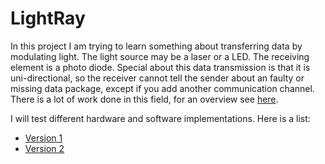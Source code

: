 # LightRay

In this project I am trying to learn something about transferring data by modulating light. The light source may be a laser or a LED. The receiving element is a photo diode. Special about this data transmission is that it is uni-directional, so the receiver cannot tell the sender about an faulty or missing data package, except if you add another communication channel. There is a lot of work done in this field, for an overview see [here](https://en.wikipedia.org/wiki/Li-Fi).

I will test different hardware and software implementations. Here is a list:

* [Version 1](Version1/README.md)
* [Version 2](Version2/README.md)
